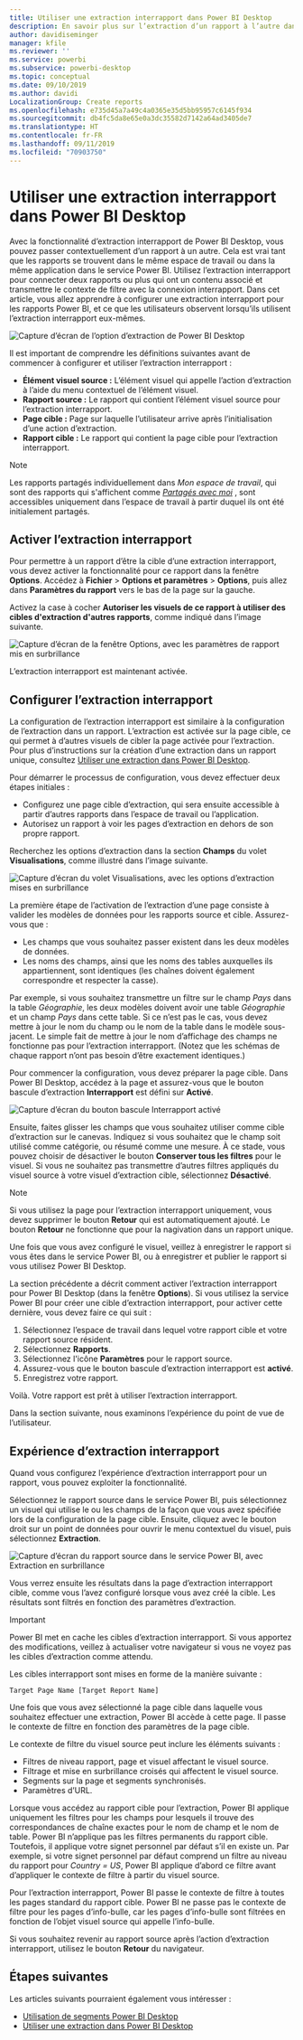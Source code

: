 ```yaml
---
title: Utiliser une extraction interrapport dans Power BI Desktop
description: En savoir plus sur l’extraction d’un rapport à l’autre dans Power BI Desktop
author: davidiseminger
manager: kfile
ms.reviewer: ''
ms.service: powerbi
ms.subservice: powerbi-desktop
ms.topic: conceptual
ms.date: 09/10/2019
ms.author: davidi
LocalizationGroup: Create reports
ms.openlocfilehash: e735d45a7a49c4a0365e35d5bb95957c6145f934
ms.sourcegitcommit: db4fc5da8e65e0a3dc35582d7142a64ad3405de7
ms.translationtype: HT
ms.contentlocale: fr-FR
ms.lasthandoff: 09/11/2019
ms.locfileid: "70903750"
---
```

# <a name="use-cross-report-drillthrough-in-power-bi-desktop"></a>Utiliser une extraction interrapport dans Power BI Desktop

Avec la fonctionnalité d’extraction interrapport de Power BI Desktop, vous pouvez passer contextuellement d’un rapport à un autre. Cela est vrai tant que les rapports se trouvent dans le même espace de travail ou dans la même application dans le service Power BI. Utilisez l’extraction interrapport pour connecter deux rapports ou plus qui ont un contenu associé et transmettre le contexte de filtre avec la connexion interrapport. Dans cet article, vous allez apprendre à configurer une extraction interrapport pour les rapports Power BI, et ce que les utilisateurs observent lorsqu’ils utilisent l’extraction interrapport eux-mêmes.

![Capture d’écran de l’option d’extraction de Power BI Desktop](media/desktop-cross-report-drill-through/cross-report-drill-through-01.png)

Il est important de comprendre les définitions suivantes avant de commencer à configurer et utiliser l’extraction interrapport :

* **Élément visuel source :** L’élément visuel qui appelle l’action d’extraction à l’aide du menu contextuel de l’élément visuel.
* **Rapport source :** Le rapport qui contient l’élément visuel source pour l’extraction interrapport.
* **Page cible :** Page sur laquelle l’utilisateur arrive après l’initialisation d’une action d’extraction.
* **Rapport cible :** Le rapport qui contient la page cible pour l’extraction interrapport.


> [!NOTE]
> Les rapports partagés individuellement dans *Mon espace de travail*, qui sont des rapports qui s'affichent comme *[Partagés avec moi](service-share-dashboards.md#share-a-dashboard-or-report)* , sont accessibles uniquement dans l’espace de travail à partir duquel ils ont été initialement partagés. 


## <a name="enable-cross-report-drillthrough"></a>Activer l’extraction interrapport

Pour permettre à un rapport d’être la cible d’une extraction interrapport, vous devez activer la fonctionnalité pour ce rapport dans la fenêtre **Options**. Accédez à **Fichier** > **Options et paramètres** > **Options**, puis allez dans **Paramètres du rapport** vers le bas de la page sur la gauche.

Activez la case à cocher **Autoriser les visuels de ce rapport à utiliser des cibles d'extraction d'autres rapports**, comme indiqué dans l’image suivante.

![Capture d’écran de la fenêtre Options, avec les paramètres de rapport mis en surbrillance](media/desktop-cross-report-drill-through/cross-report-drill-through-02.png)

L’extraction interrapport est maintenant activée.

## <a name="set-up-cross-report-drillthrough"></a>Configurer l’extraction interrapport

La configuration de l’extraction interrapport est similaire à la configuration de l’extraction dans un rapport. L’extraction est activée sur la page cible, ce qui permet à d’autres visuels de cibler la page activée pour l’extraction. Pour plus d’instructions sur la création d’une extraction dans un rapport unique, consultez [Utiliser une extraction dans Power BI Desktop](desktop-drillthrough.md).

Pour démarrer le processus de configuration, vous devez effectuer deux étapes initiales :

* Configurez une page cible d’extraction, qui sera ensuite accessible à partir d’autres rapports dans l’espace de travail ou l’application.
* Autorisez un rapport à voir les pages d’extraction en dehors de son propre rapport.

Recherchez les options d’extraction dans la section **Champs** du volet **Visualisations**, comme illustré dans l’image suivante.

![Capture d’écran du volet Visualisations, avec les options d’extraction mises en surbrillance](media/desktop-cross-report-drill-through/cross-report-drill-through-03.png)

La première étape de l’activation de l’extraction d’une page consiste à valider les modèles de données pour les rapports source et cible. Assurez-vous que : 

* Les champs que vous souhaitez passer existent dans les deux modèles de données.
* Les noms des champs, ainsi que les noms des tables auxquelles ils appartiennent, sont identiques (les chaînes doivent également correspondre et respecter la casse).

Par exemple, si vous souhaitez transmettre un filtre sur le champ *Pays* dans la table *Géographie*, les deux modèles doivent avoir une table *Géographie* et un champ *Pays* dans cette table. Si ce n’est pas le cas, vous devez mettre à jour le nom du champ ou le nom de la table dans le modèle sous-jacent. Le simple fait de mettre à jour le nom d’affichage des champs ne fonctionne pas pour l’extraction interrapport. (Notez que les schémas de chaque rapport n’ont pas besoin d’être exactement identiques.)

Pour commencer la configuration, vous devez préparer la page cible. Dans Power BI Desktop, accédez à la page et assurez-vous que le bouton bascule d’extraction **Interrapport** est défini sur **Activé**. 

![Capture d’écran du bouton bascule Interrapport activé](media/desktop-cross-report-drill-through/cross-report-drill-through-03.png)

Ensuite, faites glisser les champs que vous souhaitez utiliser comme cible d’extraction sur le canevas. Indiquez si vous souhaitez que le champ soit utilisé comme catégorie, ou résumé comme une mesure. À ce stade, vous pouvez choisir de désactiver le bouton **Conserver tous les filtres** pour le visuel. Si vous ne souhaitez pas transmettre d’autres filtres appliqués du visuel source à votre visuel d’extraction cible, sélectionnez **Désactivé**.

> [!NOTE]
> Si vous utilisez la page pour l’extraction interrapport uniquement, vous devez supprimer le bouton **Retour** qui est automatiquement ajouté. Le bouton **Retour** ne fonctionne que pour la nagivation dans un rapport unique. 

Une fois que vous avez configuré le visuel, veillez à enregistrer le rapport si vous êtes dans le service Power BI, ou à enregistrer et publier le rapport si vous utilisez Power BI Desktop.

La section précédente a décrit comment activer l’extraction interrapport pour Power BI Desktop (dans la fenêtre **Options**). Si vous utilisez la service Power BI pour créer une cible d’extraction interrapport, pour activer cette dernière, vous devez faire ce qui suit : 

1. Sélectionnez l’espace de travail dans lequel votre rapport cible et votre rapport source résident.
2. Sélectionnez **Rapports**.
3. Sélectionnez l'icône **Paramètres** pour le rapport source.
4. Assurez-vous que le bouton bascule d’extraction interrapport est **activé**.
5. Enregistrez votre rapport.

Voilà. Votre rapport est prêt à utiliser l’extraction interrapport. 

Dans la section suivante, nous examinons l’expérience du point de vue de l’utilisateur.

## <a name="cross-report-drillthrough-experience"></a>Expérience d’extraction interrapport

Quand vous configurez l’expérience d’extraction interrapport pour un rapport, vous pouvez exploiter la fonctionnalité.

Sélectionnez le rapport source dans le service Power BI, puis sélectionnez un visuel qui utilise le ou les champs de la façon que vous avez spécifiée lors de la configuration de la page cible. Ensuite, cliquez avec le bouton droit sur un point de données pour ouvrir le menu contextuel du visuel, puis sélectionnez **Extraction**.

![Capture d’écran du rapport source dans le service Power BI, avec Extraction en surbrillance](media/desktop-cross-report-drill-through/cross-report-drill-through-01.png)

Vous verrez ensuite les résultats dans la page d’extraction interrapport cible, comme vous l’avez configuré lorsque vous avez créé la cible. Les résultats sont filtrés en fonction des paramètres d’extraction.

> [!IMPORTANT]
> Power BI met en cache les cibles d’extraction interrapport. Si vous apportez des modifications, veillez à actualiser votre navigateur si vous ne voyez pas les cibles d’extraction comme attendu. 

Les cibles interrapport sont mises en forme de la manière suivante : 

`Target Page Name [Target Report Name]`

Une fois que vous avez sélectionné la page cible dans laquelle vous souhaitez effectuer une extraction, Power BI accède à cette page. Il passe le contexte de filtre en fonction des paramètres de la page cible. 

Le contexte de filtre du visuel source peut inclure les éléments suivants : 

* Filtres de niveau rapport, page et visuel affectant le visuel source. 
* Filtrage et mise en surbrillance croisés qui affectent le visuel source. 
* Segments sur la page et segments synchronisés.
* Paramètres d’URL.

Lorsque vous accédez au rapport cible pour l’extraction, Power BI applique uniquement les filtres pour les champs pour lesquels il trouve des correspondances de chaîne exactes pour le nom de champ et le nom de table. Power BI n’applique pas les filtres permanents du rapport cible. Toutefois, il applique votre signet personnel par défaut s’il en existe un. Par exemple, si votre signet personnel par défaut comprend un filtre au niveau du rapport pour *Country = US*, Power BI applique d’abord ce filtre avant d’appliquer le contexte de filtre à partir du visuel source. 

Pour l’extraction interrapport, Power BI passe le contexte de filtre à toutes les pages standard du rapport cible. Power BI ne passe pas le contexte de filtre pour les pages d’info-bulle, car les pages d’info-bulle sont filtrées en fonction de l’objet visuel source qui appelle l’info-bulle.

Si vous souhaitez revenir au rapport source après l’action d’extraction interrapport, utilisez le bouton **Retour** du navigateur. 

## <a name="next-steps"></a>Étapes suivantes

Les articles suivants pourraient également vous intéresser :

* [Utilisation de segments Power BI Desktop](visuals/power-bi-visualization-slicers.md)
* [Utiliser une extraction dans Power BI Desktop](desktop-drillthrough.md)

